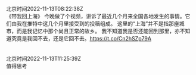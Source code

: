北京时间2022-11-13T08:22:38Z<br>《带我回上海》
今晚做了个视频，讲诉了最近几个月来全国各地发生的事情。它们由我在推特中这几个月里接受到的投稿组成。
这里的“上海”并不是指那座城市，而是我记忆中那个尚且正常的故乡。
我不知道我是否还能回到那里，亦不知道究竟是我回不去，还是它回不去。https://t.co/Cn2hSZp79A<br><br><br>北京时间2022-11-13T11:25:39Z<br>值得思考<br><br><br>